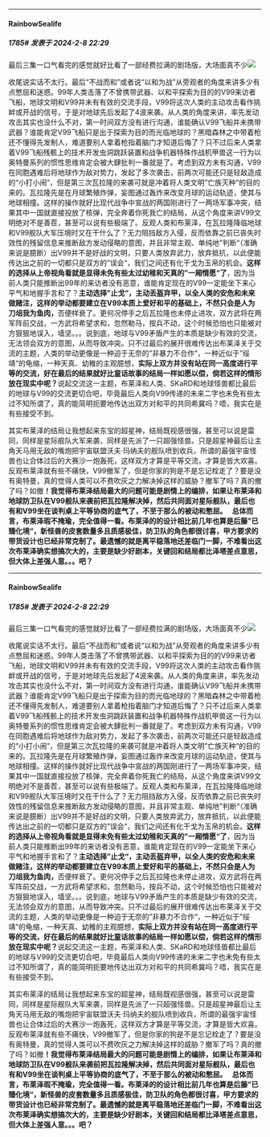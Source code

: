 
*****

####  RainbowSealife  
##### 1785#       发表于 2024-2-8 22:29

最后三集一口气看完的感觉就好比看了一部经费拉满的剧场版，大场面真不少<img src="https://static.saraba1st.com/image/smiley/face2017/057.png" referrerpolicy="no-referrer">

收尾说实话不太行。最后“不战而和”或者说“以和为战”从旁观者的角度来讲多少有点憋屈和迷惑。99年人类击落了不曾携带武器、以和平探索为目的的V99来访者飞船，地球文明和V99并未有有效的交流手段，V99将这次人类的主动攻击看作挑衅或开战的信号，于是对地球先后发起了4波来袭。从人类的角度来讲，率先发动攻击其实也没什么不对，第一时间双方没有进行沟通，谁能确认V99飞船并未携带武器？谁能肯定V99飞船只是出于探索为目的而光临地球的？黑暗森林之中带着枪还不懂得先发制人，难道要别人拿着枪指着脑门才知道后悔了？只不过后来人类拿着V99飞船残骸上的技术开发虫洞跳跃装置和战争机器特殊作战机甲兽这一行为以奥特曼系列的惯性思维肯定会被大肆批判一番就是了。考虑到双方未有沟通，V99在同胞遇难后将地球作为敌对势力，发起了多次袭击，前两次可能还只是轻敌造成的“小打小闹”，但是第三次瓦拉隆的来袭可就是冲着将人类文明”亡族灭种“的目的来的。瓦拉隆先是在月球繁殖炸弹，妄图通过轰炸来改变月球的运动轨迹，使其与地球相撞。这样的操作就好比现代战争中宣战的两国刚进行了一两场军事冲突，结果其中一国就直接投放了核弹，完全奔着你死我亡的结局，从这个角度来讲V99文明绝对不是善茬，甚至可以说有些极端了。反观人类和布莱泽，在瓦拉隆降临地球和V99舰队大军压境时又在干什么了？无力阻挡敌方入侵，反而依靠之前已丧失时效性的残留信息来推断敌方发动侵略的意图，并且非常主观、单纯地”判断“（准确来说是臆断）出V99并不是好战的文明，只要人类放弃武力，放弃抵抗，以此便能传达出之前的一切都只是双方的”误会“，我们之间还有化干戈为玉帛的机会。<strong>这样的选择从上帝视角看就是显得未免有些太过幼稚和天真的”一厢情愿“了</strong>，因为当前人类只能推断出99年的来访者没有恶意，谁能肯定现在的V99一定能坐下来心平气和地握手言和了？<strong>主动选择”止戈“，主动丢盔弃甲，以全人类的安危和未来做赌注，这样的举动都要建立在V99本质上爱好和平的基础上，不然只会是人为刀俎我为鱼肉，</strong>否便样衰了。更何况停手之后瓦拉隆也未停止进攻，双方武将在两军阵前交战，一方武将希望求和，忽然勒马，按兵不动，这个时候恐怕也只能被对方狠狠地误入，墙坚。。。说到底，地球与V99矛盾产生的本质是缺少有效的交流，无法领会双方的意图，从而导致冲突。只不过最后的展开很难传达出布莱泽关于交流的主题，人类的举动更像是一种迫于无奈的”非暴力不合作“，一种近似于”绥靖“的龟缩，一种天真、幼稚的主观臆想，<strong>实际上双方并没有站在同一高度进行平等的交流，好在最后的结果就好比童话故事的结局一样如愿以偿，倘若这样的情形放在现实中呢？</strong>说起交流这一主题，布莱泽和人类、SKaRD和地球怪兽都比最后的地球与V99的交流更切合吧，毕竟最后人类向V99传递的未来二字也未免有些太过不知所谓了，真的能简明扼要地传达出双方对和平的共同希冀吗？唔，我实在是有些接受不到。

其实布莱泽的结局让我想起来东宝的超星神，结局既视感很强，甚至可以说是雷同，同样是星际舰队大军来袭，同样是先派了一只超强怪兽。只是超星神最后让主角天马用无敌的嘴炮把宇宙联盟沃夫·玛纳夫的舰队喷到收兵，所谓的最强宇宙怪兽也让合体过后的大赛沙一炮轰死，这样双方才算是平等交流，才算是皆大欢喜。反观布莱泽就有些不痛快，V99撤军了，但是你家的狗是不是忘记栓走了？要是没有奥特曼，真的觉得人类可以不费吹灰之力解决掉这样的威胁？撤军了吗？真的撤了吗？如撤<strong>！我觉得布莱泽结局最大的问题可能是剧情上的编排，如果让布莱泽和地球防卫队在V99舰队来袭前把瓦拉隆解决掉，然后共同面对星际舰队，最后也有和V99坐在谈判桌上平等协商的底气了，不至于那么的被动和憋屈。  </strong>
<strong> 总体而言，布莱泽瑕不掩瑜，完全值得一看。布莱泽的的设计相比前几年也算是后藤”已臻化境“，新怪兽的皮套数量多且质感极佳，防卫队的角色都很讨喜，甲方要求的带货设计也已经非常克制了。最遗憾的就是离平稳落地还差临门一脚，不难看出这次布莱泽确实想搞次大的，主要是缺少好剧本，关键回和结局都比泽塔差点意思，但大体上差强人意。。。吧？</strong>


*****

####  RainbowSealife  
##### 1785#       发表于 2024-2-8 22:29

最后三集一口气看完的感觉就好比看了一部经费拉满的剧场版，大场面真不少<img src="https://static.saraba1st.com/image/smiley/face2017/057.png" referrerpolicy="no-referrer">

收尾说实话不太行。最后“不战而和”或者说“以和为战”从旁观者的角度来讲多少有点憋屈和迷惑。99年人类击落了不曾携带武器、以和平探索为目的的V99来访者飞船，地球文明和V99并未有有效的交流手段，V99将这次人类的主动攻击看作挑衅或开战的信号，于是对地球先后发起了4波来袭。从人类的角度来讲，率先发动攻击其实也没什么不对，第一时间双方没有进行沟通，谁能确认V99飞船并未携带武器？谁能肯定V99飞船只是出于探索为目的而光临地球的？黑暗森林之中带着枪还不懂得先发制人，难道要别人拿着枪指着脑门才知道后悔了？只不过后来人类拿着V99飞船残骸上的技术开发虫洞跳跃装置和战争机器特殊作战机甲兽这一行为以奥特曼系列的惯性思维肯定会被大肆批判一番就是了。考虑到双方未有沟通，V99在同胞遇难后将地球作为敌对势力，发起了多次袭击，前两次可能还只是轻敌造成的“小打小闹”，但是第三次瓦拉隆的来袭可就是冲着将人类文明”亡族灭种“的目的来的。瓦拉隆先是在月球繁殖炸弹，妄图通过轰炸来改变月球的运动轨迹，使其与地球相撞。这样的操作就好比现代战争中宣战的两国刚进行了一两场军事冲突，结果其中一国就直接投放了核弹，完全奔着你死我亡的结局，从这个角度来讲V99文明绝对不是善茬，甚至可以说有些极端了。反观人类和布莱泽，在瓦拉隆降临地球和V99舰队大军压境时又在干什么了？无力阻挡敌方入侵，反而依靠之前已丧失时效性的残留信息来推断敌方发动侵略的意图，并且非常主观、单纯地”判断“（准确来说是臆断）出V99并不是好战的文明，只要人类放弃武力，放弃抵抗，以此便能传达出之前的一切都只是双方的”误会“，我们之间还有化干戈为玉帛的机会。<strong>这样的选择从上帝视角看就是显得未免有些太过幼稚和天真的”一厢情愿“了</strong>，因为当前人类只能推断出99年的来访者没有恶意，谁能肯定现在的V99一定能坐下来心平气和地握手言和了？<strong>主动选择”止戈“，主动丢盔弃甲，以全人类的安危和未来做赌注，这样的举动都要建立在V99本质上爱好和平的基础上，不然只会是人为刀俎我为鱼肉，</strong>否便样衰了。更何况停手之后瓦拉隆也未停止进攻，双方武将在两军阵前交战，一方武将希望求和，忽然勒马，按兵不动，这个时候恐怕也只能被对方狠狠地误入，墙坚。。。说到底，地球与V99矛盾产生的本质是缺少有效的交流，无法领会双方的意图，从而导致冲突。只不过最后的展开很难传达出布莱泽关于交流的主题，人类的举动更像是一种迫于无奈的”非暴力不合作“，一种近似于”绥靖“的龟缩，一种天真、幼稚的主观臆想，<strong>实际上双方并没有站在同一高度进行平等的交流，好在最后的结果就好比童话故事的结局一样如愿以偿，倘若这样的情形放在现实中呢？</strong>说起交流这一主题，布莱泽和人类、SKaRD和地球怪兽都比最后的地球与V99的交流更切合吧，毕竟最后人类向V99传递的未来二字也未免有些太过不知所谓了，真的能简明扼要地传达出双方对和平的共同希冀吗？唔，我实在是有些接受不到。

其实布莱泽的结局让我想起来东宝的超星神，结局既视感很强，甚至可以说是雷同，同样是星际舰队大军来袭，同样是先派了一只超强怪兽。只是超星神最后让主角天马用无敌的嘴炮把宇宙联盟沃夫·玛纳夫的舰队喷到收兵，所谓的最强宇宙怪兽也让合体过后的大赛沙一炮轰死，这样双方才算是平等交流，才算是皆大欢喜。反观布莱泽就有些不痛快，V99撤军了，但是你家的狗是不是忘记栓走了？要是没有奥特曼，真的觉得人类可以不费吹灰之力解决掉这样的威胁？撤军了吗？真的撤了吗？如撤<strong>！我觉得布莱泽结局最大的问题可能是剧情上的编排，如果让布莱泽和地球防卫队在V99舰队来袭前把瓦拉隆解决掉，然后共同面对星际舰队，最后也有和V99坐在谈判桌上平等协商的底气了，不至于那么的被动和憋屈。  </strong>
<strong> 总体而言，布莱泽瑕不掩瑜，完全值得一看。布莱泽的的设计相比前几年也算是后藤”已臻化境“，新怪兽的皮套数量多且质感极佳，防卫队的角色都很讨喜，甲方要求的带货设计也已经非常克制了。最遗憾的就是离平稳落地还差临门一脚，不难看出这次布莱泽确实想搞次大的，主要是缺少好剧本，关键回和结局都比泽塔差点意思，但大体上差强人意。。。吧？</strong>

